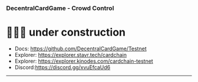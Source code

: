 ### DecentralCardGame - Crowd Control
# 🚧🚧🚧 under construction
<!-- # ############################################## Cardchain testnet node installation -->
- Docs: https://github.com/DecentralCardGame/Testnet
- Explorer: https://explorer.stavr.tech/cardchain
- Explorer: https://explorer.kjnodes.com/cardchain-testnet
- Discord:https://discord.gg/xvuEfcaUd6

____


###
```

```

###
```

```

###
```

```

###
```

```

###
```

```

###
```

```

###
```

```

###
```

```

###
```

```

###
```

```

###
```

```

###
```

```

###
```

```

###
```

```

###
```

```

###
```

```

###
```

```

###
```

```

###
```

```

###
```

```

###
```

```

###
```

```

###
```

```

###
```

```

###
```

```
